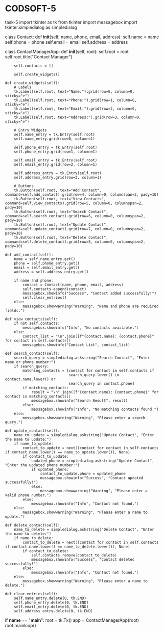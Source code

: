 # CODSOFT-5
task-5
import tkinter as tk
from tkinter import messagebox
import tkinter.simpledialog as simpledialog

class Contact:
    def __init__(self, name, phone, email, address):
        self.name = name
        self.phone = phone
        self.email = email
        self.address = address

class ContactManagerApp:
    def __init__(self, root):
        self.root = root
        self.root.title("Contact Manager")

        self.contacts = []

        self.create_widgets()

    def create_widgets(self):
        # Labels
        tk.Label(self.root, text="Name:").grid(row=0, column=0, sticky="e")
        tk.Label(self.root, text="Phone:").grid(row=1, column=0, sticky="e")
        tk.Label(self.root, text="Email:").grid(row=2, column=0, sticky="e")
        tk.Label(self.root, text="Address:").grid(row=3, column=0, sticky="e")

        # Entry Widgets
        self.name_entry = tk.Entry(self.root)
        self.name_entry.grid(row=0, column=1)

        self.phone_entry = tk.Entry(self.root)
        self.phone_entry.grid(row=1, column=1)

        self.email_entry = tk.Entry(self.root)
        self.email_entry.grid(row=2, column=1)

        self.address_entry = tk.Entry(self.root)
        self.address_entry.grid(row=3, column=1)

        # Buttons
        tk.Button(self.root, text="Add Contact", command=self.add_contact).grid(row=4, column=0, columnspan=2, pady=10)
        tk.Button(self.root, text="View Contacts", command=self.view_contacts).grid(row=5, column=0, columnspan=2, pady=10)
        tk.Button(self.root, text="Search Contact", command=self.search_contact).grid(row=6, column=0, columnspan=2, pady=10)
        tk.Button(self.root, text="Update Contact", command=self.update_contact).grid(row=7, column=0, columnspan=2, pady=10)
        tk.Button(self.root, text="Delete Contact", command=self.delete_contact).grid(row=8, column=0, columnspan=2, pady=10)

    def add_contact(self):
        name = self.name_entry.get()
        phone = self.phone_entry.get()
        email = self.email_entry.get()
        address = self.address_entry.get()

        if name and phone:
            contact = Contact(name, phone, email, address)
            self.contacts.append(contact)
            messagebox.showinfo("Success", "Contact added successfully!")
            self.clear_entries()
        else:
            messagebox.showwarning("Warning", "Name and phone are required fields.")

    def view_contacts(self):
        if not self.contacts:
            messagebox.showinfo("Info", "No contacts available.")
        else:
            contact_list = "\n".join([f"{contact.name}: {contact.phone}" for contact in self.contacts])
            messagebox.showinfo("Contact List", contact_list)

    def search_contact(self):
        search_query = simpledialog.askstring("Search Contact", "Enter name or phone number:")
        if search_query:
            matching_contacts = [contact for contact in self.contacts if
                                 search_query.lower() in contact.name.lower() or
                                 search_query in contact.phone]
            if matching_contacts:
                result = "\n".join([f"{contact.name}: {contact.phone}" for contact in matching_contacts])
                messagebox.showinfo("Search Result", result)
            else:
                messagebox.showinfo("Info", "No matching contacts found.")
        else:
            messagebox.showwarning("Warning", "Please enter a search query.")

    def update_contact(self):
        name_to_update = simpledialog.askstring("Update Contact", "Enter the name to update:")
        if name_to_update:
            contact_to_update = next((contact for contact in self.contacts if contact.name.lower() == name_to_update.lower()), None)
            if contact_to_update:
                updated_phone = simpledialog.askstring("Update Contact", "Enter the updated phone number:")
                if updated_phone:
                    contact_to_update.phone = updated_phone
                    messagebox.showinfo("Success", "Contact updated successfully!")
                else:
                    messagebox.showwarning("Warning", "Please enter a valid phone number.")
            else:
                messagebox.showinfo("Info", "Contact not found.")
        else:
            messagebox.showwarning("Warning", "Please enter a name to update.")

    def delete_contact(self):
        name_to_delete = simpledialog.askstring("Delete Contact", "Enter the name to delete:")
        if name_to_delete:
            contact_to_delete = next((contact for contact in self.contacts if contact.name.lower() == name_to_delete.lower()), None)
            if contact_to_delete:
                self.contacts.remove(contact_to_delete)
                messagebox.showinfo("Success", "Contact deleted successfully!")
            else:
                messagebox.showinfo("Info", "Contact not found.")
        else:
            messagebox.showwarning("Warning", "Please enter a name to delete.")

    def clear_entries(self):
        self.name_entry.delete(0, tk.END)
        self.phone_entry.delete(0, tk.END)
        self.email_entry.delete(0, tk.END)
        self.address_entry.delete(0, tk.END)

if __name__ == "__main__":
    root = tk.Tk()
    app = ContactManagerApp(root)
    root.mainloop()

